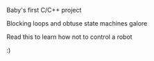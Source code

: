 Baby's first C/C++ project

Blocking loops and obtuse state machines galore

Read this to learn how not to control a robot

:)
